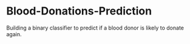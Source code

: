 # Blood-Donations-Prediction
Building a binary classifier to predict if a blood donor is likely to donate again.
